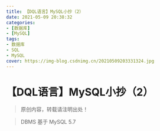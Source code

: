 ```yaml
---
title: 【DQL语言】MySQL小抄（2）
date: 2021-05-09 20:38:32
categories:
- [数据库]
- [MySQL]
tags:
- 数据库
- SQL
- MySQL
cover: https://img-blog.csdnimg.cn/20210509203331324.jpg
---
```


# 【DQL语言】MySQL小抄（2）

> 原创内容，转载请注明出处！

> DBMS 基于 MySQL 5.7

